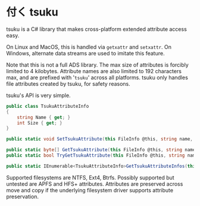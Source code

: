 # 付く tsuku

tsuku is a C# library that makes cross-platform extended attribute access easy. 

On Linux and MacOS, this is handled via `getxattr` and `setxattr`. On Windows, alternate data streams are used to imitate this feature.

Note that this is not a full ADS library. The max size of attributes is forcibly limited to 4 kilobytes. Attribute names are also limited to 192 characters max, and are prefixed with '`tsuku`' across all platforms. tsuku only handles file attributes created by tsuku, for safety reasons.

tsuku's API is very simple.

```csharp
public class TsukuAttributeInfo 
{
    string Name { get; }
    int Size { get; }
}

public static void SetTsukuAttribute(this FileInfo @this, string name, ReadOnlySpan<byte> data);

public static byte[] GetTsukuAttribute(this FileInfo @this, string name);
public static bool TryGetTsukuAttribute(this FileInfo @this, string name, ref Span<byte> data);

public static IEnumerable<TsukuAttributeInfo>GetTsukuAttributeInfos(this FileInfo @this);
```

Supported filesystems are NTFS, Ext4, Btrfs. Possibly supported but untested are APFS and HFS+ attributes. Attributes are preserved across move and copy if the underlying filesystem driver supports attribute preservation.